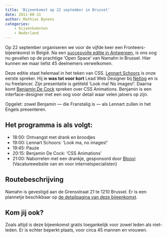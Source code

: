 ```yaml
---
title: 'Bijeenkomst op 22 september in Brussel'
date: 2011-08-31
author: Mathias Bynens
categories:
    - bijeenkomsten
    - Nederland
---
```


Op 22 september organiseren we voor de vijfde keer een Fronteers-bijeenkomst in België. Na een [succesvolle editie in Antwerpen](/bijeenkomsten/2011/aspace), is ons oog nu gevallen op de prachtige ‘Open Space’ van Namahn in Brussel. Hier kunnen we maar liefst 45 deelnemers verwelkomen.

Deze editie staat helemaal in het teken van CSS. [Lennart Schoors](http://lensco.be/) is onze eerste spreker. Hij <strike>is</strike> **was tot voor kort** Lead Web Designer bij [Netlog](http://www.netlog.com/) en is nu freelancer. Zijn presentatie is getiteld ‘Look ma! No images!’. Daarna komt [Benjamin De Cock](http://bdc.vc/) spreken over CSS Animations. Benjamin is een interface-designer met een oog voor detail waar velen jaloers op zijn.

Opgelet: zowel Benjamin — die Franstalig is — als Lennart zullen in het Engels presenteren.

## Het programma is als volgt:

-   18:00: Ontvangst met drank en broodjes
-   19:00: Lennart Schoors: ‘Look ma, no images!’
-   19:45: Pauze
-   20:15: Benjamin De Cock: ‘CSS Animations’
-   21:00: Naborrelen met een drankje, gesponsord door [Bloovi](http://www.bloovi.be/) (Vacaturewebsite van en voor internetspecialisten)

## Routebeschrijving

Namahn is gevestigd aan de Grensstraat 21 te 1210 Brussel. Er is een plannetje beschikbaar op [de detailpagina van deze bijeenkomst](/bijeenkomsten/2011/namahn).

## Kom jij ook?

Zoals altijd is deze bijeenkomst gratis toegankelijk voor zowel leden als niet-leden. Er is echter beperkt plaats, voor circa 45 mannen en vrouwen. 
